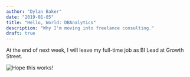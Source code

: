 ```yaml
---
author: "Dylan Baker"
date: "2019-01-05"
title: "Hello, World: DBAnalytics"
description: "Why I'm moving into freelance consulting."
draft: true
---
```


At the end of next week, I will leave my full-time job as BI Lead at Growth Street. 


![Hope this works!](/test-image.jpg)


